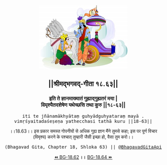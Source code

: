 <center><img src="../../asset/BG.png" alt="#API #bhagavadgitaapi #slok #nodejs #js #api #gitaapi #krishna #hinduism #vedic #ISKCON #shreemadbhagavadgita #technology"/>
<h2>||श्रीमद्‍भगवद्‍-गीता १८.६३||</h2>
<h3>इति ते ज्ञानमाख्यातं गुह्याद्गुह्यतरं मया |<br/>विमृश्यैतदशेषेण यथेच्छसि तथा कुरु ||१८-६३||</h3>
<pre>iti te jñānamākhyātaṃ guhyādguhyataraṃ mayā .<br/>vimṛśyaitadaśeṣeṇa yathecchasi tathā kuru ||18-63||</pre>
<p>।।18.63।। इस प्रकार समस्त गोपनीयों से अधिक गुह्य ज्ञान मैंने तुमसे कहा; इस पर पूर्ण विचार (विमृश्य) करने के पश्चात् तुम्हारी जैसी इच्छा हो, वैसा तुम करो।।</p>
<pre>(Bhagavad Gita, Chapter 18, Shloka 63) || <a href="https://twitter.com/bhagavadgitaapi">@BhagavadGitaApi</a></pre><a href="../../18/62">⏪  BG-18.62</a><b>        ।।        </b><a href="../../18/64">BG-18.64  ⏩</a></center></center>